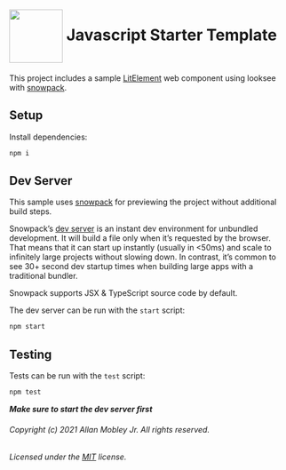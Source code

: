 # <img align="center" src="https://avatars2.githubusercontent.com/u/76873423" width="96" height="96" /> Javascript Starter Template

This project includes a sample [LitElement](https://lit-element.polymer-project.org) web component using looksee with [snowpack](https://www.snowpack.dev).

## Setup

Install dependencies:

```bash
npm i
```

## Dev Server

This sample uses [snowpack](https://www.snowpack.dev) for previewing the project without additional build steps.

Snowpack’s [dev server](https://www.snowpack.dev/concepts/dev-server) is an instant dev environment for unbundled development. It will build a file only when it’s requested by the browser. That means that it can start up instantly (usually in <50ms) and scale to infinitely large projects without slowing down. In contrast, it’s common to see 30+ second dev startup times when building large apps with a traditional bundler.

Snowpack supports JSX & TypeScript source code by default.

The dev server can be run with the `start` script:

```bash
npm start
```

## Testing

Tests can be run with the `test` script:

```bash
npm test
```
***Make sure to start the dev server first***

###### Copyright (c) 2021 Allan Mobley Jr. All rights reserved.
###### Licensed under the [MIT](./LICENSE) license.
